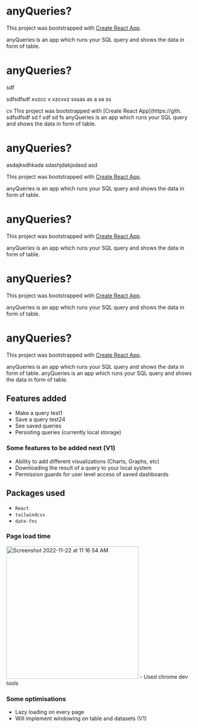 # anyQueries?

This project was bootstrapped with [Create React App](https://github.com/facebook/create-react-app).

anyQueries is an app which runs your SQL query and shows the data in form of table.

# anyQueries?
sdf

sdfsdfsdf
xvzcc
v
xzcvxz
sssas
as
a
sa
ss

cv
This project was bootstrapped with [Create React App](https://gith.
sdfsdfsdf
sd
f
sdf
sd
fs
anyQueries is an app which runs your SQL query and shows the data in form of table.
# anyQueries?

asdajksdhkada
sdashjdakjsdasd
asd

This project was bootstrapped with [Create React App](https://github.com/facebook/create-react-app).

anyQueries is an app which runs your SQL query and shows the data in form of table.
# anyQueries?

This project was bootstrapped with [Create React App](https://github.com/facebook/create-react-app).

anyQueries is an app which runs your SQL query and shows the data in form of table.
# anyQueries?

This project was bootstrapped with [Create React App](https://github.com/facebook/create-react-app).

anyQueries is an app which runs your SQL query and shows the data in form of table.
# anyQueries?

This project was bootstrapped with [Create React App](https://github.com/facebook/create-react-app).

anyQueries is an app which runs your SQL query and shows the data in form of table.
anyQueries is an app which runs your SQL query and shows the data in form of table.

## Features added
- Make a query test1
- Save a query test24
- See saved queries
- Persisting queries (currently local storage)

### Some features to be added next (V1)
- Ability to add different visualizations (Charts, Graphs, etc)
- Downloading the result of a query to your local system
- Permission guards for user level access of saved dashboards

## Packages used
- ```React```
- ```tailwindcss```
- ```date-fns```

### Page load time
<img width="350" alt="Screenshot 2022-11-22 at 11 16 54 AM" src="https://user-images.githubusercontent.com/21295751/203234648-667e2f27-9ac8-424c-9e99-b574a544a1fc.png">
- Used chrome dev tools

### Some optimisations
- Lazy loading on every page
- Will implement windowing on table and datasets (V1)
